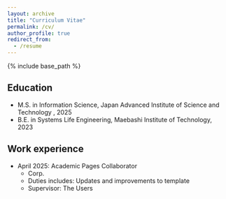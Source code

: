 ```yaml
---
layout: archive
title: "Curriculum Vitae"
permalink: /cv/
author_profile: true
redirect_from:
  - /resume
---
```


{% include base_path %}

## Education
* M.S. in Information Science, Japan Advanced Institute of Science and Technology , 2025
* B.E. in Systems Life Engineering, Maebashi Institute of Technology, 2023

## Work experience
* April 2025: Academic Pages Collaborator
  * Corp.
  * Duties includes: Updates and improvements to template
  * Supervisor: The Users

  

